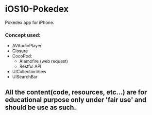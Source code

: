 # iOS10-Pokedex

Pokedex app for iPhone.

### Concept used:
* AVAudioPlayer
* Closure
* CocoPod:
  * Alamofire (web request)
  * Restful API
* UICollectionView
* UISearchBar

## All the content(code, resources, etc...) are for educational purpose only under 'fair use' and should be use as such.
